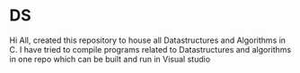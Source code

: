 # DS
Hi All, created this repository to house all Datastructures and Algorithms in C. I have tried to compile programs related to Datastructures and algorithms in one repo which can be built and run in Visual studio
